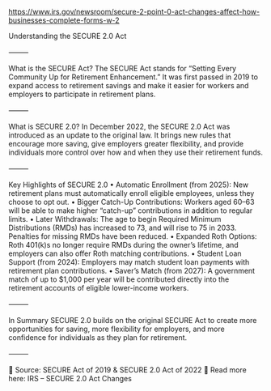 https://www.irs.gov/newsroom/secure-2-point-0-act-changes-affect-how-businesses-complete-forms-w-2


Understanding the SECURE 2.0 Act

⸻

What is the SECURE Act?
The SECURE Act stands for “Setting Every Community Up for Retirement Enhancement.” It was first passed in 2019 to expand access to retirement savings and make it easier for workers and employers to participate in retirement plans.

⸻

What is SECURE 2.0?
In December 2022, the SECURE 2.0 Act was introduced as an update to the original law. It brings new rules that encourage more saving, give employers greater flexibility, and provide individuals more control over how and when they use their retirement funds.

⸻

Key Highlights of SECURE 2.0
	•	Automatic Enrollment (from 2025): New retirement plans must automatically enroll eligible employees, unless they choose to opt out.
	•	Bigger Catch-Up Contributions: Workers aged 60–63 will be able to make higher “catch-up” contributions in addition to regular limits.
	•	Later Withdrawals: The age to begin Required Minimum Distributions (RMDs) has increased to 73, and will rise to 75 in 2033. Penalties for missing RMDs have been reduced.
	•	Expanded Roth Options: Roth 401(k)s no longer require RMDs during the owner’s lifetime, and employers can also offer Roth matching contributions.
	•	Student Loan Support (from 2024): Employers may match student loan payments with retirement plan contributions.
	•	Saver’s Match (from 2027): A government match of up to $1,000 per year will be contributed directly into the retirement accounts of eligible lower-income workers.

⸻

In Summary
SECURE 2.0 builds on the original SECURE Act to create more opportunities for saving, more flexibility for employers, and more confidence for individuals as they plan for retirement.

⸻

📌 Source: SECURE Act of 2019 & SECURE 2.0 Act of 2022
🔗 Read more here: IRS – SECURE 2.0 Act Changes



